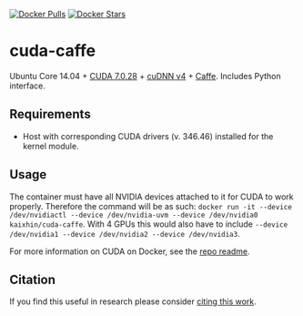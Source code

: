 [![Docker Pulls](https://img.shields.io/docker/pulls/kaixhin/cuda-caffe.svg)](https://hub.docker.com/r/kaixhin/cuda-caffe/)
[![Docker Stars](https://img.shields.io/docker/stars/kaixhin/cuda-caffe.svg)](https://hub.docker.com/r/kaixhin/cuda-caffe/)

cuda-caffe
==========
Ubuntu Core 14.04 + [CUDA 7.0.28](http://www.nvidia.com/object/cuda_home_new.html) + [cuDNN v4](https://developer.nvidia.com/cuDNN) + [Caffe](http://caffe.berkeleyvision.org/). Includes Python interface.

Requirements
------------

- Host with corresponding CUDA drivers (v. 346.46) installed for the kernel module.

Usage
-----
The container must have all NVIDIA devices attached to it for CUDA to work properly.
Therefore the command will be as such: `docker run -it --device /dev/nvidiactl --device /dev/nvidia-uvm --device /dev/nvidia0 kaixhin/cuda-caffe`.
With 4 GPUs this would also have to include `--device /dev/nvidia1 --device /dev/nvidia2 --device /dev/nvidia3`.

For more information on CUDA on Docker, see the [repo readme](https://github.com/Kaixhin/dockerfiles#cuda).

Citation
--------
If you find this useful in research please consider [citing this work](https://github.com/Kaixhin/dockerfiles/blob/master/CITATION.md).

